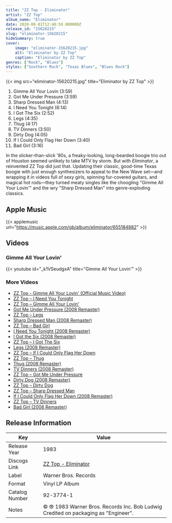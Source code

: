 ```yaml
---
title: "ZZ Top - Eliminator"
artist: "ZZ Top"
album_name: "Eliminator"
date: 2020-08-01T12:48:59.000000Z
release_id: "15620215"
slug: "eliminator-15620215"
hideSummary: true
cover:
    image: "eliminator-15620215.jpg"
    alt: "Eliminator by ZZ Top"
    caption: "Eliminator by ZZ Top"
genres: ["Rock", "Blues"]
styles: ["Southern Rock", "Texas Blues", "Blues Rock"]
---
```


{{< img src="eliminator-15620215.jpg" title="Eliminator by ZZ Top" >}}

<!-- section break -->

1. Gimme All Your Lovin (3:59)
2. Got Me Under Pressure (3:59)
3. Sharp Dressed Man (4:13)
4. I Need You Tonight (6:14)
5. I Got The Six (2:52)
6. Legs (4:35)
7. Thug (4:17)
8. TV Dinners (3:50)
9. Dirty Dog (4:05)
10. If I Could Only Flag Her Down (3:40)
11. Bad Girl (3:16)

<!-- section break -->


In the slicker-than-slick '80s, a freaky-looking, long-bearded boogie trio out of Houston seemed unlikely to take MTV by storm. But with <i>Eliminator</i>, a reinvented ZZ Top did just that. Updating their classic, good-time Texas boogie with just enough synthesizers to appeal to the New Wave set—and wrapping it in videos full of sexy girls, spinning fur-covered guitars, and magical hot rods—they turned meaty singles like the choogling "Gimme All Your Lovin'" and the wry "Sharp Dressed Man" into genre-exploding classics.



## Apple Music
{{< applemusic url="https://music.apple.com/gb/album/eliminator/655184882" >}}





## Videos
### Gimme All Your Lovin'
{{< youtube id="_k1VSeudgxA" title="Gimme All Your Lovin'" >}}<br>

### More Videos

- [ZZ Top - Gimme All Your Lovin' (Official Music Video)](https://www.youtube.com/watch?v=Ae829mFAGGE)
- [ZZ Top – I Need You Tonight](https://www.youtube.com/watch?v=o-uhRrnYzBg)
- [ZZ Top – Gimme All Your Lovin'](https://www.youtube.com/watch?v=In6etvONjAc)
- [Got Me Under Pressure (2008 Remaster)](https://www.youtube.com/watch?v=qFA2189rkVY)
- [ZZ Top – Legs](https://www.youtube.com/watch?v=4vsaBJeHZnQ)
- [Sharp Dressed Man (2008 Remaster)](https://www.youtube.com/watch?v=lyIPvm4JukQ)
- [ZZ Top – Bad Girl](https://www.youtube.com/watch?v=ejCLmOxL_AA)
- [I Need You Tonight (2008 Remaster)](https://www.youtube.com/watch?v=PTiwF0z5Auc)
- [I Got the Six (2008 Remaster)](https://www.youtube.com/watch?v=DGlx_Kq8qe0)
- [ZZ Top – I Got The Six](https://www.youtube.com/watch?v=hEkCofWLWvk)
- [Legs (2008 Remaster)](https://www.youtube.com/watch?v=kELhHQ4sC_Y)
- [ZZ Top – If I Could Only Flag Her Down](https://www.youtube.com/watch?v=m8AmhC9V-kw)
- [ZZ Top – Thug](https://www.youtube.com/watch?v=1LdHJWlafG0)
- [Thug (2008 Remaster)](https://www.youtube.com/watch?v=jhcquu4qPAk)
- [TV Dinners (2008 Remaster)](https://www.youtube.com/watch?v=x2_HEJqyHfA)
- [ZZ Top – Got Me Under Pressure](https://www.youtube.com/watch?v=zkYWrcTtIhs)
- [Dirty Dog (2008 Remaster)](https://www.youtube.com/watch?v=dwpEs81GzZ4)
- [ZZ Top – Dirty Dog](https://www.youtube.com/watch?v=KR2V4ktRyGY)
- [ZZ Top – Sharp Dressed Man](https://www.youtube.com/watch?v=_U06Aud-BhE)
- [If I Could Only Flag Her Down (2008 Remaster)](https://www.youtube.com/watch?v=oJruGJF4Wak)
- [ZZ Top – TV Dinners](https://www.youtube.com/watch?v=8Hw8awUO4rs)
- [Bad Girl (2008 Remaster)](https://www.youtube.com/watch?v=xQ9mozbgHDE)


## Release Information
|  Key           | Value                                                |
| ---------------| ---------------------------------------------------- |
| Release Year   | 1983                                   |
| Discogs Link   | [ZZ Top - Eliminator](https://www.discogs.com/release/15620215-ZZ-Top-Eliminator) |
| Label          | Warner Bros. Records |
| Format         | Vinyl LP Album |
| Catalog Number | 92-3774-1 |
| Notes | ©  ℗ 1983 Warner Bros. Records Inc.  Bob Ludwig Credited on packaging as "Engineer".    |